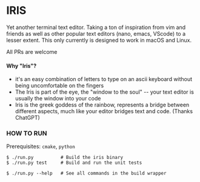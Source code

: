 # IRIS
Yet another terminal text editor. Taking a ton of inspiration from vim and
friends as well as other popular text editors (nano, emacs, VScode) to a lesser
extent. This only currently is designed to work in macOS and Linux.

All PRs are welcome

#### Why "Iris"?
* it's an easy combination of letters to type on an ascii keyboard without being
uncomfortable on the fingers
* The Iris is part of the eye, the "window to the soul" -- your text editor is
usually the window into your code
* Iris is the greek goddess of the rainbow, represents a bridge between
different aspects, much like your editor bridges text and code. (Thanks
ChatGPT)


### HOW TO RUN
Prerequisites: `cmake`, `python`

```console
$ ./run.py          # Build the iris binary
$ ./run.py test     # Build and run the unit tests

$ ./run.py --help   # See all commands in the build wrapper
```
